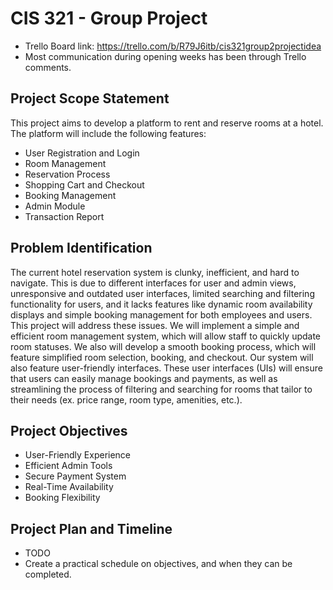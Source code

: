 # CIS 321 - Group Project
- Trello Board link:
https://trello.com/b/R79J6itb/cis321group2projectidea
- Most communication during opening weeks has been through Trello comments.
## Project Scope Statement
This project aims to develop a platform to rent and reserve rooms at a hotel. The platform will include the following features: 
 - User Registration and Login 
 - Room Management
 - Reservation Process
 - Shopping Cart and Checkout
 - Booking Management
 - Admin Module
 - Transaction Report
   
## Problem Identification
The current hotel reservation system is clunky, inefficient, and hard to navigate. This is due to different interfaces for user and admin views, unresponsive and outdated user interfaces, limited searching and filtering functionality for users, and it lacks features like dynamic room availability displays and simple booking management for both employees and users. This project will address these issues. We will implement a simple and efficient room management system, which will allow staff to quickly update room statuses. We also will develop a smooth booking process, which will feature simplified room selection, booking, and checkout. Our system will also feature user-friendly interfaces. These user interfaces (UIs) will ensure that users can easily manage bookings and payments, as well as streamlining the process of filtering and searching for rooms that tailor to their needs (ex. price range, room type, amenities, etc.). 

## Project Objectives
 - User-Friendly Experience
 - Efficient Admin Tools
 - Secure Payment System
 - Real-Time Availability
 - Booking Flexibility
## Project Plan and Timeline
- TODO
- Create a practical schedule on objectives, and when they can be completed.
